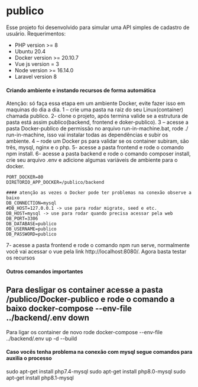 # publico
Esse projeto foi desenvolvido para simular uma API simples de cadastro de usuário.
Requerimentos:
- PHP version >= 8
- Ubuntu 20.4
- Docker version >= 20.10.7
- Vue js version = 3
- Node version >= 16.14.0
- Laravel version 8

#### Criando ambiente e instando recursos de forma automática #########
Atenção: só faça essa etapa em um ambiente Docker, evite fazer isso em maquinas do dia a dia.
1 – crie uma pasta na raiz do seu Linux(container) chamada publico.
2- clone o projeto, após termina valide se a estrutura de pasta está assim publico(backend, frontend e doker-publico).
3 – acesse a pasta Docker-publico de permissão no arquivo run-in-machine.bat, rode ./ run-in-machine, isso vai instalar todas as dependências e subir os ambiente.
4 – rode um Docker ps para validar se os container subiram, são três, mysql, nginx e o php.
5- acesse a pasta frontend e rode o comando npm install.
6- acesse a pasta backend e rode o comando composer install, crie seu arquivo .env e adicione algumas variáveis de ambiente para o docker.
    
    PORT_DOCKER=80
    DIRETORIO_APP_DOCKER=/publico/backend

    #### atenção as vezes o Docker pode ter problemas na conexão observe a baixo
    DB_CONNECTION=mysql
    #DB_HOST=127.0.0.1 -> use para rodar migrate, seed e etc.
    DB_HOST=mysql -> use para rodar quando precisa acessar pela web
    DB_PORT=3306
    DB_DATABASE=publico
    DB_USERNAME=publico
    DB_PASSWORD=publico
    
7- acesse a pasta frontend e rode o comando npm run serve, normalmente você vai acessar o vue pela link http://localhost:8080/.
Agora basta testar os recursos

#### Outros comandos importantes ###########
 Para desligar os container acesse a pasta /publico/Docker-publico e rode o comando a baixo
docker-compose --env-file ../backend/.env down
------------------------------
Para ligar os container de novo rode
docker-compose --env-file ../backend/.env up -d --build 

#### Caso vocês tenha problema na conexão com mysql segue comandos para auxilia o processo
sudo apt-get install php7.4-mysql
sudo apt-get install php8.0-mysql
sudo apt-get install php8.1-mysql
